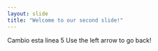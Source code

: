 ```yaml
---
layout: slide
title: "Welcome to our second slide!"
---
```

Cambio esta linea 5
Use the left arrow to go back!
